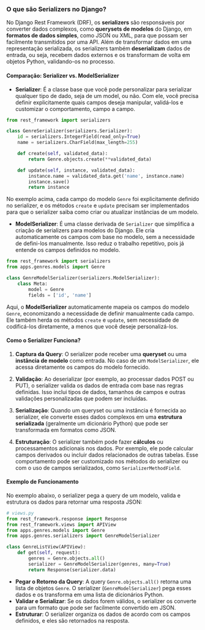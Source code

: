 ### O que são Serializers no Django?

No Django Rest Framework (DRF), os **serializers** são responsáveis por converter dados complexos, como **querysets de modelos** do Django, em **formatos de dados simples**, como JSON ou XML, para que possam ser facilmente transmitidos por uma API. Além de transformar dados em uma representação serializada, os serializers também **deserializam** dados de entrada, ou seja, recebem dados externos e os transformam de volta em objetos Python, validando-os no processo.

#### Comparação: Serializer vs. ModelSerializer

- **Serializer**: É a classe base que você pode personalizar para serializar qualquer tipo de dado, seja de um model, ou não. Com ele, você precisa definir explicitamente quais campos deseja manipular, validá-los e customizar o comportamento, campo a campo.

```python
from rest_framework import serializers

class GenreSerializer(serializers.Serializer):
    id = serializers.IntegerField(read_only=True)
    name = serializers.CharField(max_length=255)

    def create(self, validated_data):
        return Genre.objects.create(**validated_data)

    def update(self, instance, validated_data):
        instance.name = validated_data.get('name', instance.name)
        instance.save()
        return instance
```

No exemplo acima, cada campo do modelo `Genre` foi explicitamente definido no serializer, e os métodos `create` e `update` precisam ser implementados para que o serializer saiba como criar ou atualizar instâncias de um modelo.

- **ModelSerializer**: É uma classe derivada de `Serializer` que simplifica a criação de serializers para modelos do Django. Ele cria automaticamente os campos com base no modelo, sem a necessidade de defini-los manualmente. Isso reduz o trabalho repetitivo, pois já entende os campos definidos no modelo.

```python
from rest_framework import serializers
from apps.genres.models import Genre

class GenreModelSerializer(serializers.ModelSerializer):
    class Meta:
        model = Genre
        fields = ['id', 'name']
```

Aqui, o **ModelSerializer** automaticamente mapeia os campos do modelo `Genre`, economizando a necessidade de definir manualmente cada campo. Ele também herda os métodos `create` e `update`, sem necessidade de codificá-los diretamente, a menos que você deseje personalizá-los.

#### Como o Serializer Funciona?

1. **Captura da Query**: O serializer pode receber uma **queryset** ou uma **instância de modelo** como entrada. No caso de um `ModelSerializer`, ele acessa diretamente os campos do modelo fornecido.

2. **Validação**: Ao deserializar (por exemplo, ao processar dados POST ou PUT), o serializer valida os dados de entrada com base nas regras definidas. Isso inclui tipos de dados, tamanhos de campos e outras validações personalizadas que podem ser incluídas.

3. **Serialização**: Quando um queryset ou uma instância é fornecida ao serializer, ele converte esses dados complexos em uma **estrutura serializada** (geralmente um dicionário Python) que pode ser transformada em formatos como JSON.

4. **Estruturação**: O serializer também pode fazer **cálculos** ou processamentos adicionais nos dados. Por exemplo, ele pode calcular campos derivados ou incluir dados relacionados de outras tabelas. Esse comportamento pode ser customizado nos métodos do serializer ou com o uso de campos serializados, como `SerializerMethodField`.

#### Exemplo de Funcionamento

No exemplo abaixo, o serializer pega a query de um modelo, valida e estrutura os dados para retornar uma resposta JSON:

```python
# views.py
from rest_framework.response import Response
from rest_framework.views import APIView
from apps.genres.models import Genre
from apps.genres.serializers import GenreModelSerializer

class GenreListView(APIView):
    def get(self, request):
        genres = Genre.objects.all()
        serializer = GenreModelSerializer(genres, many=True)
        return Response(serializer.data)
```

- **Pegar o Retorno da Query**: A query `Genre.objects.all()` retorna uma lista de objetos `Genre`. O serializer (`GenreModelSerializer`) pega esses dados e os transforma em uma lista de dicionários Python.
- **Validar e Serializar**: Se os dados forem válidos, o serializer os converte para um formato que pode ser facilmente convertido em JSON.
- **Estruturar**: O serializer organiza os dados de acordo com os campos definidos, e eles são retornados na resposta.
